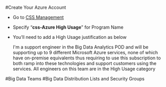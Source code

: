 
#Create Your Azure Account
   * Go to [CSS Management](https://microsoft.sharepoint.com/teams/azureinternal/CSSMgmt/SitePages/Home.aspx)

   * Specify “**css-Azure High Usage**” for Program Name 

   * You’ll need to add a High Usage justification as below

        I'm a support engineer in the Big Data Analytics POD and will be supporting up to 9 different Microsoft Azure 
        services, none of which have on-premise equivalents thus requiring to use this subscription to both ramp into 
        these technologies and support customers using the services. All engineers on this team are in the High Usage 
        category

#Big Data Teams
#Big Data Distribution Lists and Security Groups
